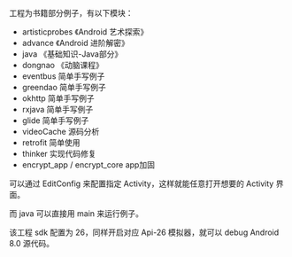 工程为书籍部分例子，有以下模块：
- artisticprobes 《Android 艺术探索》
- advance 《Android 进阶解密》
- java 《基础知识-Java部分》
- dongnao 《动脑课程》
- eventbus 简单手写例子
- greendao 简单手写例子
- okhttp 简单手写例子
- rxjava 简单手写例子
- glide 简单手写例子
- videoCache 源码分析
- retrofit 简单使用
- thinker 实现代码修复
- encrypt_app / encrypt_core app加固

可以通过 EditConfig 来配置指定 Activity，这样就能任意打开想要的 Activity 界面。

而 java 可以直接用 main 来运行例子。

该工程 sdk 配置为 26，同样开启对应 Api-26 模拟器，就可以 debug Android 8.0 源代码。 